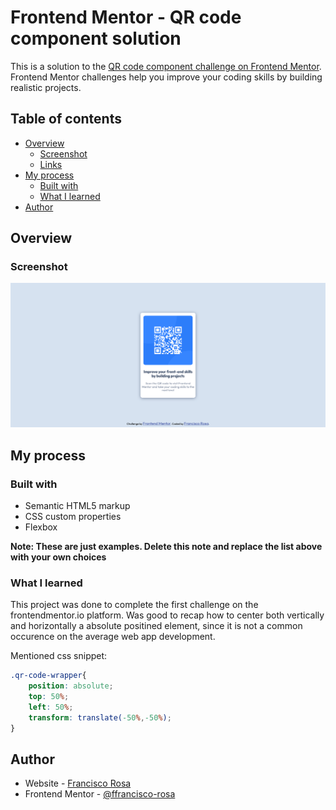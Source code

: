# Frontend Mentor - QR code component solution

This is a solution to the [QR code component challenge on Frontend Mentor](https://www.frontendmentor.io/challenges/qr-code-component-iux_sIO_H). Frontend Mentor challenges help you improve your coding skills by building realistic projects. 

## Table of contents

- [Overview](#overview)
  - [Screenshot](#screenshot)
  - [Links](#links)
- [My process](#my-process)
  - [Built with](#built-with)
  - [What I learned](#what-i-learned)
- [Author](#author)

## Overview

### Screenshot

![](./screenshot.png)

<!-- ### Links

- Solution URL: [Add solution URL here](https://your-solution-url.com)
- Live Site URL: [Add live site URL here](https://your-live-site-url.com) -->

## My process

### Built with

- Semantic HTML5 markup
- CSS custom properties
- Flexbox

**Note: These are just examples. Delete this note and replace the list above with your own choices**

### What I learned

This project was done to complete the first challenge on the frontendmentor.io platform.
Was good to recap how to center both vertically and horizontally a absolute positined element, since it is not a common occurence on the average web app development.

Mentioned css snippet: 
```css
.qr-code-wrapper{
    position: absolute;
    top: 50%;
    left: 50%;
    transform: translate(-50%,-50%);
}
```

## Author

- Website - [Francisco Rosa](https://github.com/ffrancisco-rosa)
- Frontend Mentor - [@ffrancisco-rosa](https://www.frontendmentor.io/profile/ffrancisco-rosa)
